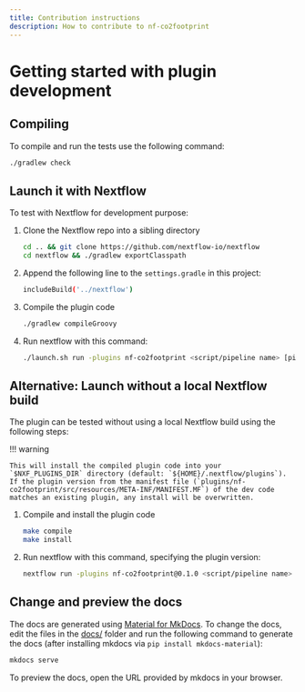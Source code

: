 ```yaml
---
title: Contribution instructions
description: How to contribute to nf-co2footprint
---
```


# Getting started with plugin development

## Compiling

To compile and run the tests use the following command:

```bash
./gradlew check
```

## Launch it with Nextflow

To test with Nextflow for development purpose:

1. Clone the Nextflow repo into a sibling directory

   ```bash
   cd .. && git clone https://github.com/nextflow-io/nextflow
   cd nextflow && ./gradlew exportClasspath
   ```

2. Append the following line to the `settings.gradle` in this project:

   ```bash
   includeBuild('../nextflow')
   ```

3. Compile the plugin code

   ```bash
   ./gradlew compileGroovy
   ```

4. Run nextflow with this command:

   ```bash
   ./launch.sh run -plugins nf-co2footprint <script/pipeline name> [pipeline params]
   ```

## Alternative: Launch without a local Nextflow build

The plugin can be tested without using a local Nextflow build using the following steps:

!!! warning

    This will install the compiled plugin code into your `$NXF_PLUGINS_DIR` directory (default: `${HOME}/.nextflow/plugins`). 
    If the plugin version from the manifest file (`plugins/nf-co2footprint/src/resources/META-INF/MANIFEST.MF`) of the dev code matches an existing plugin, any install will be overwritten.

1. Compile and install the plugin code

   ```bash
   make compile
   make install
   ```

2. Run nextflow with this command, specifying the plugin version:

   ```bash
   nextflow run -plugins nf-co2footprint@0.1.0 <script/pipeline name> [pipeline params]
   ```


## Change and preview the docs

The docs are generated using [Material for MkDocs](https://squidfunk.github.io/mkdocs-material/). To change the docs, edit the files in the [docs/](docs/) folder and run the following command to generate the docs (after installing mkdocs via `pip install mkdocs-material`):

```bash
mkdocs serve
```

To preview the docs, open the URL provided by mkdocs in your browser.